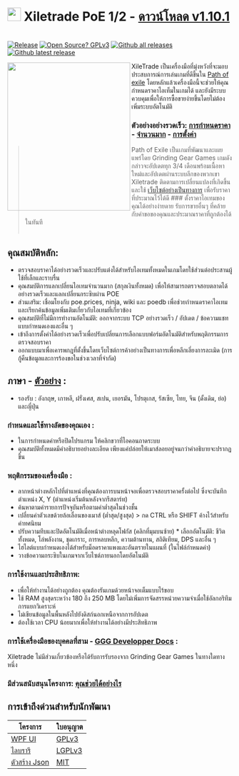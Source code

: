 # <img src="https://i.imgur.com/dhWQgtY.png" width="30" height="30"> Xiletrade PoE 1/2 - [ดาวน์โหลด v1.10.1](https://github.com/maxensas/xiletrade/releases/download/1.10.1/Xiletrade_win-x64.7z)  

[<img width="20" height="15" src="https://user-images.githubusercontent.com/62154281/104107842-feae5080-52bf-11eb-8e8f-d8827f1f0334.png">](https://github.com/maxensas/xiletrade)
[<img width="20" height="15" src="https://user-images.githubusercontent.com/62154281/104107838-fd7d2380-52bf-11eb-8d47-f949fd7a3b58.png">](https://github.com/maxensas/xiletrade/blob/master/readme/README.kr.md)
[<img width="20" height="15" src="https://user-images.githubusercontent.com/62154281/104107835-fd7d2380-52bf-11eb-8e08-614b2610eca4.png">](https://github.com/maxensas/xiletrade/blob/master/readme/README.fr.md)
[<img width="20" height="15" src="https://user-images.githubusercontent.com/62154281/104107839-fe15ba00-52bf-11eb-807e-25088a595f33.png">](https://github.com/maxensas/xiletrade/blob/master/readme/README.es.md)
[<img width="20" height="15" src="https://user-images.githubusercontent.com/62154281/104107836-fd7d2380-52bf-11eb-8ba2-bcdc04dab8b9.png">](https://github.com/maxensas/xiletrade/blob/master/readme/README.de.md)
[<img width="20" height="15" src="https://user-images.githubusercontent.com/62154281/104107833-fce48d00-52bf-11eb-896a-c5671965cb51.png">](https://github.com/maxensas/xiletrade/blob/master/readme/README.pt.md)
[<img width="20" height="15" src="https://user-images.githubusercontent.com/62154281/104107837-fd7d2380-52bf-11eb-8df0-091c9d9cc05a.png">](https://github.com/maxensas/xiletrade/blob/master/readme/README.ru.md)
[<img width="20" height="15" src="https://user-images.githubusercontent.com/62154281/104107841-feae5080-52bf-11eb-8ca7-1f402cbf6e5e.png">](https://github.com/maxensas/xiletrade/blob/master/readme/README.th.md)
[<img width="20" height="15" src="https://user-images.githubusercontent.com/62154281/104107840-fe15ba00-52bf-11eb-939e-d98bba60877d.png">](https://github.com/maxensas/xiletrade/blob/master/readme/README.tw.md)
[<img width="20" height="15" src="https://user-images.githubusercontent.com/62154281/104107834-fce48d00-52bf-11eb-8902-02d5a6d457c8.png">](https://github.com/maxensas/xiletrade/blob/master/readme/README.cn.md)
[<img width="20" height="15" src="https://user-images.githubusercontent.com/62154281/222918792-06b9c888-bb96-40af-a27c-68b664fe60b5.png">](https://github.com/maxensas/xiletrade/blob/master/readme/README.jp.md)<br>
[![Release](https://img.shields.io/github/release/maxensas/xiletrade.svg)](https://github.com/maxensas/xiletrade/releases/) 
[![Open Source? GPLv3](https://badgen.net/badge/Open%20Source%20%3F/GPLv3/green?icon=github)](https://github.com/maxensas/xiletrade/tree/master/src)
[![Github all releases](https://img.shields.io/github/downloads/maxensas/xiletrade/total.svg)](https://GitHub.com/maxensas/xiletrade/releases/) [![Github latest release](https://img.shields.io/github/downloads/maxensas/xiletrade/latest/total.svg)](https://GitHub.com/maxensas/xiletrade/releases/)

<img align="left" width="275" height="332" src="https://user-images.githubusercontent.com/62154281/120822372-a0c42300-c556-11eb-85a8-253667cd57c0.png">

XileTrade เป็นเครื่องมือที่มุ่งหวังที่จะมอบประสบการณ์การเล่นเกมที่ดีขึ้นใน [Path of exile](https://th.pathofexile.com/) โดยหลักแล้วเครื่องมือนี้จะช่วยให้คุณกำหนดราคาไอเท็มในเกมได้ และยังมีระบบควบคุมเพื่อให้การซื้อขายง่ายขึ้นโดยไม่ต้องเพิ่มระบบอัตโนมัติ
### ตัวอย่างอย่างรวดเร็ว: [การกำหนดราคา](https://youtu.be/4mP3uOsr8oc) - [จำนวนมาก](https://youtu.be/6yuLZXTho-A) - [การตั้งค่า](https://youtu.be/libdIjrNM-8 )<br>
>Path of Exile เป็นเกมที่พัฒนาและเผยแพร่โดย Grinding Gear Games เกมดังกล่าวจะอัปเดตทุก 3/4 เดือนพร้อมเนื้อหาใหม่และอัปเดตผ่านระบบลีกของพวกเขา
>Xiletrade ติดตามการเปลี่ยนแปลงที่เกิดขึ้นและใช้ [เว็บไซต์อย่างเป็นทางการ](https://th.pathofexile.com/trade/) เพื่อรับราคาที่ประมาณไว้ได้ดี ### ตั้งราคาไอเทมของคุณได้อย่างง่ายดาย
รับการขายอื่นๆ ที่คล้ายกับคำขอของคุณและประมาณราคาที่ถูกต้องได้ในทันที<br><br>

## คุณสมบัติหลัก:
* ตรวจสอบราคาได้อย่างรวดเร็วและปรับแต่งได้สำหรับไอเทมทั้งหมดในเกมโดยใช้ส่วนต่อประสานผู้ใช้ที่เล็กและราบรื่น
* คุณสมบัติการแลกเปลี่ยนไอเทมจำนวนมาก (สกุลเงินทั้งหมด) เพื่อให้สามารถตรวจสอบตลาดได้อย่างรวดเร็วและแลกเปลี่ยนกระซิบผ่าน POE
* ส่วนเสริม: เชื่อมโยงกับ poe.prices, ninja, wiki และ poedb เพื่อช่วยกำหนดราคาไอเทมและเรียกค้นข้อมูลเพิ่มเติมเกี่ยวกับไอเทมที่เกี่ยวข้อง
* คุณสมบัติที่ไม่มีการทำงานอัตโนมัติ: ออกจากระบบ TCP อย่างรวดเร็ว / อัปเดต / ข้อความแชทแบบกำหนดเองและอื่น ๆ
* เข้าถึงการตั้งค่าได้อย่างรวดเร็วเพื่อปรับเปลี่ยนการเลือกแบบฟอร์มอัตโนมัติสำหรับพฤติกรรมการตรวจสอบราคา
* ออกแบบมาเพื่อเคารพกฎที่ตั้งขึ้นโดยเว็บไซต์การค้าอย่างเป็นทางการเพื่อหลีกเลี่ยงการละเมิด (การกู้คืนข้อมูลและการร้องขอในช่วงเวลาที่จำกัด)

## ภาษา - [ตัวอย่าง](https://github.com/maxensas/xiletrade/blob/master/LANGUAGES.md) :
* รองรับ : อังกฤษ, เกาหลี, ฝรั่งเศส, สเปน, เยอรมัน, โปรตุเกส, รัสเซีย, ไทย, จีน (ดั้งเดิม, ย่อ) และญี่ปุ่น

### กำหนดและใช้ทางลัดของคุณเอง :
* ในการกำหนดค่าหรือปิดโปรแกรม ให้คลิกขวาที่ไอคอนถาดระบบ
* คุณสมบัติทั้งหมดมีคำอธิบายอย่างละเอียด เพียงแค่ปล่อยให้เมาส์ลอยอยู่จนกว่าคำอธิบายจะปรากฏขึ้น

### พฤติกรรมของเครื่องมือ :
* ลากหน้าต่างหลักไปที่ตำแหน่งที่คุณต้องการบนหน้าจอเพื่อตรวจสอบราคาครั้งต่อไป ซึ่งจะบันทึกตำแหน่ง X, Y (ตำแหน่งเริ่มต้นหลังจากรีสตาร์ท)
* ค้นหาตามค่ารายการปัจจุบันหรือตามค่าต่ำสุดในช่วงชั้น
* เปลี่ยนค่าตัวเลขด้วยล้อเลื่อนของเมาส์ (ต่ำสุด/สูงสุด) > กด CTRL หรือ SHIFT ค้างไว้สำหรับค่าทศนิยม
* ปรับความทึบและปิดอัตโนมัติเมื่อหน้าต่างหลุดโฟกัส (คลิกที่มุมบนซ้าย) * เลือกอัตโนมัติ: ชีวิตทั้งหมด, โล่พลังงาน, ชุดเกราะ, การหลบหลีก, ความต้านทาน, สถิติเทียม, DPS และอื่น ๆ
* ไฮไลต์แบบกำหนดเองได้สำหรับม็อดราคาแพงและอันตรายในแผนที่ (ในไฟล์กำหนดค่า)
* วางข้อความกระซิบในเกมจากเว็บไซต์ภายนอกโดยอัตโนมัติ

### การใช้งานและประสิทธิภาพ:
* เพื่อให้ทำงานได้อย่างถูกต้อง คุณต้องรันเกมด้วยหน้าจอเต็มแบบไร้ขอบ
* ใช้ RAM สูงสุดระหว่าง 180 ถึง 250 MB โดยไม่เพิ่มการจัดสรรหน่วยความจำเมื่อใช้อัลกอริทึมการแยกวิเคราะห์
* ไม่เขียนข้อมูลในพื้นหลังไปยังดิสก์นอกเหนือจากการอัปเดต
* ต้องใช้เวลา CPU น้อยมากเพื่อให้ทำงานได้อย่างมีประสิทธิภาพ

### การใช้เครื่องมือของบุคคลที่สาม - [GGG Developper Docs](https://www.pathofexile.com/developer/docs/index#policy) :
Xiletrade ไม่มีส่วนเกี่ยวข้องหรือได้รับการรับรองจาก Grinding Gear Games ในทางใดทางหนึ่ง<br>

### มีส่วนสนับสนุนโครงการ: [คุณช่วยได้อย่างไร](https://github.com/maxensas/xiletrade/blob/master/CONTRIBUTING.md)

## การเข้าถึงด่วนสำหรับนักพัฒนา
| โครงการ | ใบอนุญาต |
|---------|---------|
| [WPF UI](https://github.com/maxensas/xiletrade/tree/master/src/Xiletrade) | [GPLv3](https://github.com/maxensas/xiletrade/blob/master/licenses/LICENSE_Xiletrade) |
| [ไลบรารี](https://github.com/maxensas/xiletrade/tree/master/src/Xiletrade.Library) | [LGPLv3](https://github.com/maxensas/xiletrade/blob/master/licenses/LICENSE_XiletradeLibrary) |
| [ตัวสร้าง Json](https://github.com/maxensas/xiletrade/tree/master/src/Xiletrade.Json) | [MIT](https://github.com/maxensas/xiletrade/blob/master/licenses/LICENSE_XiletradeJson) |